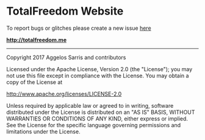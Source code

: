 <h1>TotalFreedom Website</h1>

To report bugs or glitches please create a new issue <a href="https://github.com/TotalFreedom/Website/issues/new">here</a>

<b>http://totalfreedom.me</b>


---


Copyright 2017 Aggelos Sarris and contributors

Licensed under the Apache License, Version 2.0 (the "License");
you may not use this file except in compliance with the License.
You may obtain a copy of the License at

   http://www.apache.org/licenses/LICENSE-2.0

Unless required by applicable law or agreed to in writing, software
distributed under the License is distributed on an "AS IS" BASIS,
WITHOUT WARRANTIES OR CONDITIONS OF ANY KIND, either express or implied.
See the License for the specific language governing permissions and
limitations under the License.
   
